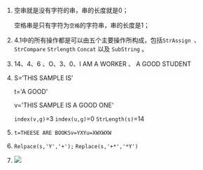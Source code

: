 1. 空串就是没有字符的串，串的长度就是0；

   空格串是只有字符为`空格`的字符串，串的长度是1；

2. 4.1中的所有操作都是可以由五个主要操作所构成，包括`StrAssign `、`StrCompare` `Strlength` `Concat` 以及 `SubString` 。

3. 14、4、6 、O、3、0、I AM A WORKER 、 A GOOD STUDENT

4. S=‘THIS SAMPLE IS’

   t='A GOOD'

   v='THIS SAMPLE IS A GOOD ONE'

   `index(v,g)`=3 `index(u,g)`=0 `StrLength(s)`=14

5. `t=THEESE ARE BOOKSv=YXYu=XWXWXW`

6. `Relpace(s,'Y','+');` `Replace(s,'+*','*Y')`             

7. ![](img/7-8.jpg)